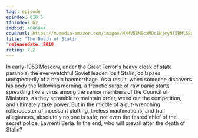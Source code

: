 ```yaml
---
tags: episode
epindex: 010.5
tfoindex: b2
imdbid: 4686844
coverurl: https://m.media-amazon.com/images/M/MV5BMTcxMDc1NjcyNl5BMl5BanBnXkFtZTgwNDU0NDYxMzI@._V1_SY300_CR0,0,202,300_.jpg
title: "The Death of Stalin
"releasedate: 2018
rating: 7.2
---
```


In early-1953 Moscow, under the Great Terror's heavy cloak of state paranoia, the ever-watchful Soviet leader, Iosif Stalin, collapses unexpectedly of a brain haemorrhage. As a result, when someone discovers his body the following morning, a frenetic surge of raw panic starts spreading like a virus among the senior members of the Council of Ministers, as they scramble to maintain order, weed out the competition, and ultimately take power. But in the middle of a gut-wrenching rollercoaster of incessant plotting, tireless machinations, and frail allegiances, absolutely no one is safe; not even the feared chief of the secret police, Lavrenti Beria. In the end, who will prevail after the death of Stalin?